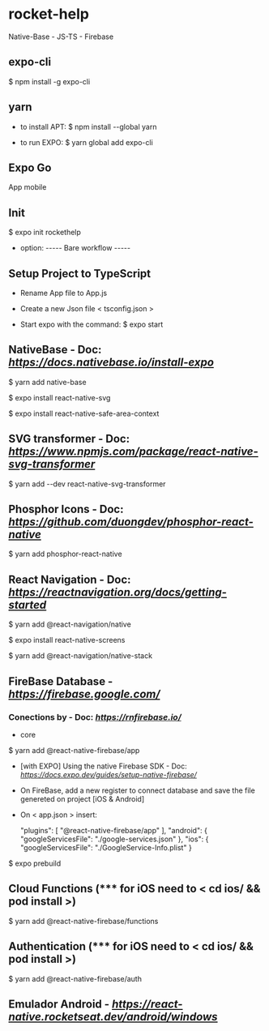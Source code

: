 # rocket-help
Native-Base - JS-TS - Firebase 


## expo-cli

$ npm install -g expo-cli

## yarn

- to install APT: $ npm install --global yarn

- to run EXPO: $ yarn global add expo-cli

## Expo Go

App mobile

## Init

$ expo init rockethelp

- option: ----- Bare workflow -----

## Setup Project to TypeScript

- Rename App file to App.js
- Create a new Json file < tsconfig.json >

- Start expo with the command: $ expo start

## NativeBase - Doc: _https://docs.nativebase.io/install-expo_

$ yarn add native-base

$ expo install react-native-svg

$ expo install react-native-safe-area-context


## SVG transformer - Doc: _https://www.npmjs.com/package/react-native-svg-transformer_

$ yarn add --dev react-native-svg-transformer


## Phosphor Icons - Doc: _https://github.com/duongdev/phosphor-react-native_

$ yarn add phosphor-react-native

## React Navigation - Doc: _https://reactnavigation.org/docs/getting-started_

$ yarn add @react-navigation/native

$ expo install react-native-screens

$ yarn add @react-navigation/native-stack

## FireBase Database - _https://firebase.google.com/_

### Conections by - Doc: _https://rnfirebase.io/_

- core

$ yarn add @react-native-firebase/app

- [with EXPO] Using the native Firebase SDK - Doc: _https://docs.expo.dev/guides/setup-native-firebase/_

- On FireBase, add a new register to connect database and save the file genereted on project [iOS & Android]

- On < app.json > insert:     

	"plugins": [
      	"@react-native-firebase/app"
	    ],
	"android": {
	      "googleServicesFile": "./google-services.json"
    		},
	"ios": {
	      "googleServicesFile": "./GoogleService-Info.plist"
	    }

$ expo prebuild

## Cloud Functions (*** for iOS need to < cd ios/ && pod install >)

$ yarn add @react-native-firebase/functions

## Authentication (*** for iOS need to < cd ios/ && pod install >)

$ yarn add @react-native-firebase/auth


## Emulador Android - _https://react-native.rocketseat.dev/android/windows_